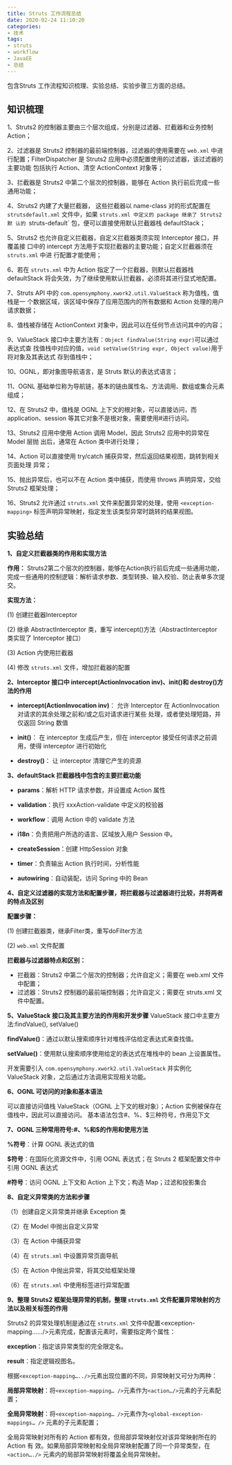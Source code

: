 ```yaml
---
title: Struts 工作流程总结
date: 2020-02-24 11:10:20
categories: 
- 技术
tags: 
- struts
- workflow
- JavaEE
- 总结
---
```


包含Struts 工作流程知识梳理、实验总结、实验步骤三方面的总结。
<!--more-->

## 知识梳理

1、Struts2 的控制器主要由三个层次组成，分别是过滤器、拦截器和业务控制 Action； 

2、过滤器是 Struts2 控制器的最前端控制器，过滤器的使用需要在 `web.xml` 中进行配置；FilterDispatcher 是 Struts2 应用中必须配置使用的过滤器，该过滤器的主要功能 包括执行 Action、清空 ActionContext 对象等； 

3、拦截器是 Struts2 中第二个层次的控制器，能够在 Action 执行前后完成一些通用功能； 


4、Struts2 内建了大量拦截器， 这些拦截器以 name-class 对的形式配置在 `strutsdefault.xml` 文件中，如果 `struts.xml 中定义的 package 继承了 Struts2 默 认的 `struts-default` 包，便可以直接使用默认拦截器栈 defaultStack； 

5、Struts2 也允许自定义拦截器，自定义拦截器类须实现 Interceptor 接口，并覆盖接 口中的 intercept 方法用于实现拦截器的主要功能；自定义拦截器须在 `struts.xml` 中进 行配置才能使用； 

6、若在 `struts.xml` 中为 Action 指定了一个拦截器，则默认拦截器栈 defaultStack 将会失效，为了继续使用默认拦截器，必须将其进行显式地配置。

7、Struts API 中的 `com.opensymphony.xwork2.util.ValueStack` 称为值栈，值栈是一 个数据区域，该区域中保存了应用范围内的所有数据和 Action 处理的用户请求数据； 

8、值栈被存储在 ActionContext 对象中，因此可以在任何节点访问其中的内容； 

9、ValueStack 接口中主要方法有：`Object findValue(String expr)`可以通过表达式查 找值栈中对应的值，`void setValue(String expr, Object value)`用于将对象及其表达式 存到值栈中； 

10、OGNL，即对象图导航语言，是 Struts 默认的表达式语言； 

11、OGNL 基础单位称为导航链，基本的链由属性名、方法调用、数组或集合元素组成；

12、在 Struts2 中，值栈是 OGNL 上下文的根对象，可以直接访问，而 application、session 等其它对象不是根对象，需要使用#进行访问。

13、Struts2 应用中使用 Action 调用 Model，因此 Struts2 应用中的异常在 Model 层抛 出后，通常在 Action 类中进行处理； 

14、Action 可以直接使用 try/catch 捕获异常，然后返回结果视图，跳转到相关页面处理 异常； 

15、抛出异常后，也可以不在 Action 类中捕获，而使用 throws 声明异常，交给 Struts2 框架处理； 

16、Struts2 允许通过 `struts.xml` 文件来配置异常的处理，使用 `<exception-mapping>` 标签声明异常映射，指定发生该类型异常时跳转的结果视图。

## 实验总结
**1、自定义拦截器类的作用和实现方法**

**作用：** 
Struts2第二个层次的控制器，能够在Action执行前后完成一些通用功能，完成一些通用的控制逻辑：解析请求参数、类型转换、输入校验、防止表单多次提交。 

**实现方法：**

(1) 创建拦截器Interceptor 

(2) 继承 AbstractInterceptor 类，重写 intercept()方法（AbstractInterceptor 类实现了 Interceptor 接口） 

(3) Action 内使用拦截器 

(4) 修改 `struts.xml` 文件，增加拦截器的配置 

**2、Interceptor 接口中 intercept(ActionInvocation inv)、init()和 destroy()方法的作用**

- **intercept(ActionInvocation inv)**： 允许 Interceptor 在 ActionInvocation 对请求的其余处理之前和/或之后对请求进行某些 处理，或者使处理短路，并仅返回 String 数值 

- **init()**： 在 interceptor 生成后产生，但在 interceptor 接受任何请求之前调用，使得 interceptor 进行初始化 

- **destroy()**： 让 interceptor 清理它产生的资源 

**3、defaultStack 拦截器栈中包含的主要拦截功能** 

- **params**：解析 HTTP 请求参数，并设置成 Action 属性 

- **validation**：执行 xxxAction-validate 中定义的校验器 

- **workflow**：调用 Action 中的 validate 方法 

- **i18n**：负责把用户所选的语言、区域放入用户 Session 中。 

- **createSession**：创建 HttpSession 对象 

- **timer**：负责输出 Action 执行时间，分析性能 

- **autowiring**：自动装配，访问 Spring 中的 Bean 

**4、自定义过滤器的实现方法和配置步骤，将拦截器与过滤器进行比较，并将两者的特点及区别**

**配置步骤：**

(1) 创建拦截器类，继承Filter类，重写doFilter方法

(2) `web.xml` 文件配置

**拦截器与过滤器特点和区别：** 

- 拦截器：Struts2 中第二个层次的控制器；允许自定义；需要在 web.xml 文件中配置； 
- 过滤器：Struts2 控制器的最前端控制器；允许自定义；需要在 struts.xml 文件中配置。 

**5、ValueStack 接口及其主要方法的作用和开发步骤**
ValueStack 接口中主要方法:findValue(), setValue() 

**findValue()**：通过以默认搜索顺序针对堆栈评估给定表达式来查找值。 

**setValue()**：使用默认搜索顺序使用给定的表达式在堆栈中的 bean 上设置属性。 

开发需要引入 `com.opensymphony.xwork2.util.ValueStack` 并实例化 ValueStack 对象，之后通过方法调用实现相关功能。 

**6、OGNL 可访问的对象和基本语法**

可以直接访问值栈 ValueStack（OGNL 上下文的根对象）；Action 实例被保存在值栈中，因此可以直接访问。 基本语法包含#、%、$三种符号，作用见下文 

**7、OGNL 三种常用符号:#、%和$的作用和使用方法**

 **%符号**：计算 OGNL 表达式的值 
 
 **$符号**：在国际化资源文件中，引用 OGNL 表达式；在 Struts 2 框架配置文件中引用 OGNL 表达式 
 
 **#符号**：访问 OGNL 上下文和 Action 上下文；构造 Map；过滤和投影集合 
 
 **8、自定义异常类的方法和步骤** 
 
 （1）创建自定义异常类并继承 Exception 类 
 
 （2）在 Model 中抛出自定义异常 
 
 （3）在 Action 中捕获异常 
 
 （4）在 `struts.xml` 中设置异常页面导航 
 
 （5）在 Action 中抛出异常，将其交给框架处理 
 
 （6）在 `struts.xml` 中使用标签<exception- mapping>进行异常配置 
 
 **9、整理 Struts2 框架处理异常的机制，整理 `struts.xml` 文件配置异常映射的方法以及相关标签的作用** 
 
 Struts2 的异常处理机制是通过在 `struts.xml` 文件中配置<exception-mapping……/>元素完成，配置该元素时，需要指定两个属性： 
 
 **exception**：指定该异常类型的完全限定名。
  
 **result**：指定逻辑视图名。 
 
 根据`<exception-mapping…../>`元素出现位置的不同，异常映射又可分为两种： 
 
 **局部异常映射**：将`<exception-mapping… />`元素作为`<action…/>`元素的子元素配置； 
 
 **全局异常映射**：将`<exception-mapping… />`元素作为`<global-exception-mappings… />` 元素的子元素配置； 
 
 全局异常映射对所有的 Action 都有效，但局部异常映射仅对该异常映射所在的 Action 有 效。如果局部异常映射和全局异常映射配置了同一个异常类型，在`<action…./>` 元素内的局部异常映射将覆盖全局异常映射。

